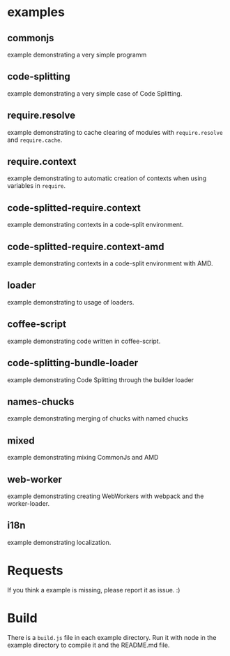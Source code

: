 # examples

## commonjs

example demonstrating a very simple programm

## code-splitting

example demonstrating a very simple case of Code Splitting.

## require.resolve

example demonstrating to cache clearing of modules with `require.resolve` and `require.cache`.

## require.context

example demonstrating to automatic creation of contexts when using variables in `require`.

## code-splitted-require.context

example demonstrating contexts in a code-split environment.

## code-splitted-require.context-amd

example demonstrating contexts in a code-split environment with AMD.

## loader

example demonstrating to usage of loaders.

## coffee-script

example demonstrating code written in coffee-script.

## code-splitting-bundle-loader

example demonstrating Code Splitting through the builder loader

## names-chucks

example demonstrating merging of chucks with named chucks

## mixed

example demonstrating mixing CommonJs and AMD

## web-worker

example demonstrating creating WebWorkers with webpack and the worker-loader.

## i18n

example demonstrating localization.

# Requests

If you think a example is missing, please report it as issue. :)

# Build

There is a `build.js` file in each example directory.
Run it with node in the example directory to compile it and the README.md file.